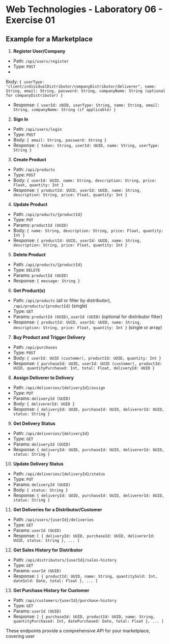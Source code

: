 # Web Technologies - Laboratory 06 - Exercise 01

## Example for a Marketplace

1. **Register User/Company**

- Path: `/api/users/register`
- Type: `POST`
-
Body: `{ userType: "client/individualDistributor/companyDistributor/deliverer", name: String, email: String, password: String, companyName: String (optional for companyDistributor) }`
- Response: `{ userId: UUID, userType: String, name: String, email: String, companyName: String (if applicable) }`

2. **Sign In**

- Path: `/api/users/login`
- Type: `POST`
- Body: `{ email: String, password: String }`
- Response: `{ token: String, userId: UUID, name: String, userType: String }`

3. **Create Product**

- Path: `/api/products`
- Type: `POST`
- Body: `{ userId: UUID, name: String, description: String, price: Float, quantity: Int }`
- Response: `{ productId: UUID, userId: UUID, name: String, description: String, price: Float, quantity: Int }`

4. **Update Product**

- Path: `/api/products/{productId}`
- Type: `PUT`
- Params: `productId (UUID)`
- Body: `{ name: String, description: String, price: Float, quantity: Int }`
- Response: `{ productId: UUID, userId: UUID, name: String, description: String, price: Float, quantity: Int }`

5. **Delete Product**

- Path: `/api/products/{productId}`
- Type: `DELETE`
- Params: `productId (UUID)`
- Response: `{ message: String }`

6. **Get Product(s)**

- Path: `/api/products` (all or filter by distributor), `/api/products/{productId}` (single)
- Type: `GET`
- Params: `productId (UUID)`, `userId (UUID)` (optional for distributor filter)
- Response: `{ productId: UUID, userId: UUID, name: String, description: String, price: Float, quantity: Int }` (single or array)

7. **Buy Product and Trigger Delivery**

- Path: `/api/purchases`
- Type: `POST`
- Body: `{ userId: UUID (customer), productId: UUID, quantity: Int }`
- Response: `{ purchaseId: UUID, userId: UUID (customer), productId: UUID, quantityPurchased: Int, total: Float, deliveryId: UUID }`

8. **Assign Deliverer to Delivery**

- Path: `/api/deliveries/{deliveryId}/assign`
- Type: `PUT`
- Params: `deliveryId (UUID)`
- Body: `{ delivererId: UUID }`
- Response: `{ deliveryId: UUID, purchaseId: UUID, delivererId: UUID, status: String }`

9. **Get Delivery Status**

- Path: `/api/deliveries/{deliveryId}`
- Type: `GET`
- Params: `deliveryId (UUID)`
- Response: `{ deliveryId: UUID, purchaseId: UUID, delivererId: UUID, status: String }`

10. **Update Delivery Status**

- Path: `/api/deliveries/{deliveryId}/status`
- Type: `PUT`
- Params: `deliveryId (UUID)`
- Body: `{ status: String }`
- Response: `{ deliveryId: UUID, purchaseId: UUID, delivererId: UUID, status: String }`

11. **Get Deliveries for a Distributor/Customer**

- Path: `/api/users/{userId}/deliveries`
- Type: `GET`
- Params: `userId (UUID)`
- Response: `[ { deliveryId: UUID, purchaseId: UUID, delivererId: UUID, status: String }, ... ]`

12. **Get Sales History for Distributor**

- Path: `/api/distributors/{userId}/sales-history`
- Type: `GET`
- Params: `userId (UUID)`
- Response: `[ { productId: UUID, name: String, quantitySold: Int, dateSold: Date, total: Float }, ... ]`

13. **Get Purchase History for Customer**

- Path: `/api/customers/{userId}/purchase-history`
- Type: `GET`
- Params: `userId (UUID)`
- Response: `[ { purchaseId: UUID, productId: UUID, name: String, quantityPurchased: Int, datePurchased: Date, total: Float }, ... ]`

These endpoints provide a comprehensive API for your marketplace, covering user